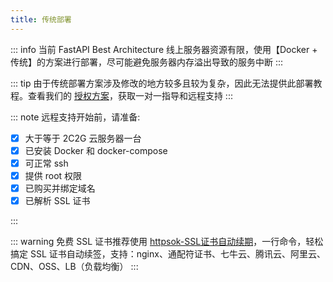 ```yaml
---
title: 传统部署
---
```


::: info
当前 FastAPI Best Architecture 线上服务器资源有限，使用【Docker + 传统】的方案进行部署，尽可能避免服务器内存溢出导致的服务中断
:::

::: tip
由于传统部署方案涉及修改的地方较多且较为复杂，因此无法提供此部署教程。查看我们的 [授权方案](../../price.md)，获取一对一指导和远程支持
:::

::: note
远程支持开始前，请准备:

- [x] 大于等于 2C2G 云服务器一台
- [x] 已安装 Docker 和 docker-compose
- [x] 可正常 ssh
- [x] 提供 root 权限
- [x] 已购买并绑定域名
- [x] 已解析 SSL 证书

:::

::: warning
免费 SSL 证书推荐使用 [httpsok-SSL证书自动续期](https://httpsok.com/p/4Qjd)，一行命令，轻松搞定 SSL
证书自动续签，支持：nginx、通配符证书、七牛云、腾讯云、阿里云、CDN、OSS、LB（负载均衡）
:::

